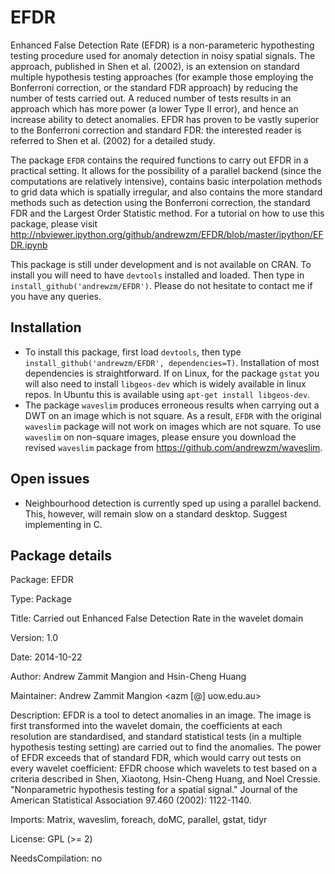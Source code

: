 EFDR
====

Enhanced False Detection Rate (EFDR) is a non-parameteric hypothesting testing procedure used for anomaly detection in noisy spatial signals. The approach, published in Shen et al. (2002), is an extension on standard multiple hypothesis testing approaches (for example those employing the Bonferroni correction, or the standard FDR approach) by reducing the number of tests carried out. A reduced number of tests results in an approach which has more power (a lower Type II error), and hence an increase ability to detect anomalies. EFDR has proven to be vastly superior to the Bonferroni correction and standard FDR: the interested reader is referred to Shen et al. (2002) for a detailed study.

The package `EFDR` contains the required functions to carry out EFDR in a practical setting. It allows for the possibility of a parallel backend (since the computations are relatively intensive), contains basic interpolation methods to grid data which is spatially irregular, and also contains the more standard methods such as detection using the Bonferroni correction, the standard FDR and the Largest Order Statistic method. For a tutorial on how to use this package, please visit http://nbviewer.ipython.org/github/andrewzm/EFDR/blob/master/ipython/EFDR.ipynb

This package is still under development and is not available on CRAN. To install you will need to have `devtools` installed and loaded. Then type in  `install_github('andrewzm/EFDR')`. Please do not hesitate to contact me if you have any queries.

Installation
------------

- To install this package, first load `devtools`, then type `install_github('andrewzm/EFDR', dependencies=T)`. Installation of most dependencies is straightforward. If on Linux, for the package `gstat` you will also need to install `libgeos-dev` which is widely available in linux repos. In Ubuntu this is available using `apt-get install libgeos-dev`.
- The package `waveslim` produces erroneous results when carrying out a DWT on an image which is not square. As a result, `EFDR` with the original `waveslim` package will not work on images which are not square. To use `waveslim` on non-square images, please ensure you download the revised `waveslim` package from https://github.com/andrewzm/waveslim.



Open issues
---------------

- Neighbourhood detection is currently sped up using a parallel backend. This, however, will remain slow on a standard desktop. Suggest implementing in C.


Package details
---------------

Package: EFDR

Type: Package

Title: Carried out Enhanced False Detection Rate in the wavelet domain

Version: 1.0

Date: 2014-10-22

Author: Andrew Zammit Mangion and Hsin-Cheng Huang

Maintainer: Andrew Zammit Mangion <azm [@] uow.edu.au>

Description: EFDR is a tool to detect anomalies in an image. The image is first
    transformed into the wavelet domain, the coefficients at each resolution
    are standardised, and standard statistical tests (in a multiple hypothesis
    testing setting) are carried out to find the anomalies. The power of EFDR
    exceeds that of standard FDR, which would carry out tests on every wavelet
    coefficient: EFDR choose which wavelets to test based on a criteria
    described in Shen, Xiaotong, Hsin-Cheng Huang, and Noel Cressie.
    "Nonparametric hypothesis testing for a spatial signal." Journal of the
    American Statistical Association 97.460 (2002): 1122-1140.

Imports:
    Matrix,
    waveslim,
    foreach,
    doMC,
    parallel,
    gstat,
    tidyr

License: GPL (>= 2)

NeedsCompilation: no
